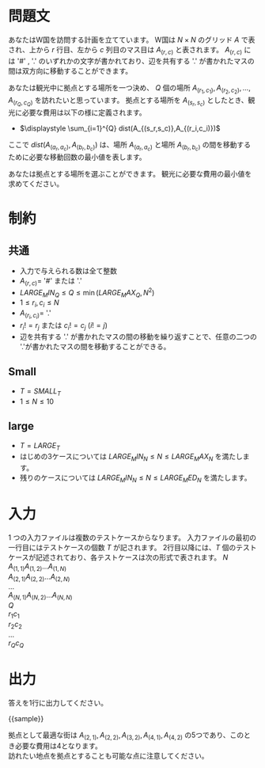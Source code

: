 # 問題文

あなたはW国を訪問する計画を立てています。
W国は $N × N$ のグリッド $A$ で表され、上から $r$ 行目、左から $c$ 列目のマス目は $A_{(r,c)}$ と表されます。
$A_{(r,c)}$ には '#' , '.' のいずれかの文字が書かれており、辺を共有する '.' が書かれたマスの間は双方向に移動することができます。

あなたは観光中に拠点とする場所を一つ決め、 $Q$ 個の場所 $A_{(r_1,c_1)},A_{(r_2,c_2)}, ... , A_{(r_Q,c_Q)}$ を訪れたいと思っています。
拠点とする場所を $A_{(s_r,s_c)}$ としたとき、観光に必要な費用は以下の様に定義されます。

- $\displaystyle \sum_{i=1}^{Q} dist(A_{(s_r,s_c)},A_{(r_i,c_i)})$

ここで $dist(A_{(a_r,a_c)},A_{(b_r,b_c)})$ は、場所 $A_{(a_r,a_c)}$ と場所 $A_{(b_r,b_c)}$ の間を移動するために必要な移動回数の最小値を表します。

あなたは拠点とする場所を選ぶことができます。
観光に必要な費用の最小値を求めてください。

# 制約
## 共通
* 入力で与えられる数は全て整数
* $A_{(r,c)}=$ '#' または '.'
* ${{LARGE_MIN_Q}} \leq Q \leq \min({{LARGE_MAX_Q}},N^2)$
* $1 \leq r_i, c_i \leq N$
* $A_{(r_i,c_i)} =$ '.'
* $r_i != r_j$ または $c_i != c_j$ $(i != j)$
* 辺を共有する '.' が書かれたマスの間の移動を繰り返すことで、任意の二つの '.'が書かれたマスの間を移動することができる。

## Small
* $T = {{SMALL_T}}$  
* $1 \leq N \leq 10$  

## large
* $T = {{LARGE_T}}$  
* はじめの3ケースについては ${{LARGE_MIN_N}} \leq N \leq {{LARGE_MAX_N}}$ を満たします。  
* 残りのケースについては ${{LARGE_MIN_N}} \leq N \leq {{LARGE_MED_N}}$ を満たします。

# 入力

1 つの入力ファイルは複数のテストケースからなります。
入力ファイルの最初の一行目にはテストケースの個数 $T$ が記されます。
2行目以降には、$T$ 個のテストケースが記述されており、各テストケースは次の形式で表されます。
$N$  
$A_{(1,1)} A_{(1,2)}  ...   A_{(1,N)}$  
$A_{(2,1)} A_{(2,2)}  ...   A_{(2,N)}$  
$...$  
$A_{(N,1)} A_{(N,2)}  ...   A_{(N,N)}$  
$Q$  
$r_1 c_1$  
$r_2 c_2$  
...  
$r_Q c_Q$  

# 出力
答えを1行に出力してください。

{{sample}}

拠点として最適な街は $A_{(2,1)},A_{(2,2)},A_{(3,2)},A_{(4,1)},A_{(4,2)}$ の5つであり、このとき必要な費用は4となります。   
訪れたい地点を拠点とすることも可能な点に注意してください。
